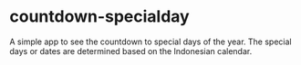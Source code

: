 ﻿# countdown-specialday
A simple app to see the countdown to special days of the year. The special days or dates are determined based on the Indonesian calendar.
